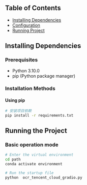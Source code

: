 ## Table of Contents
- [Installing Dependencies](#installing-dependencies)
- [Configuration](#configuration)
- [Running Project](#running-project)

## Installing Dependencies

### Prerequisites
- Python 3.10.0
- pip (Python package manager)

### Installation Methods

#### Using pip
```bash
# 安装项目依赖
pip install -r requirements.txt
```

## Running the Project

### Basic operation mode

```bash
# Enter the virtual environment
cd path
conda activate environment
```
```bash
# Run the startup file
python  ocr_tencent_cloud_gradio.py
```
